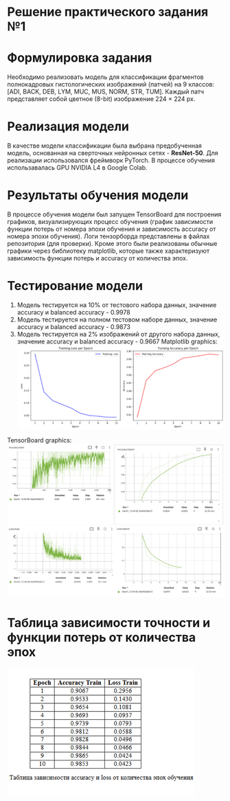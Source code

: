 # Решение практического задания №1

# Формулировка задания
Необходимо реализовать модель для классификации фрагментов полнокадровых гистологических изображений (патчей) на 9 классов: [ADI, BACK, DEB, LYM, MUC, MUS, NORM, STR, TUM]. Каждый патч представляет собой цветное (8-bit) изображение 224 × 224 px.

# Реализация модели
В качестве модели классификации была выбрана предобученная модель, основанная на сверточных нейронных сетях - **ResNet-50**. Для реализации использовался фреймворк PyTorch. В процессе обучения использавалась GPU NVIDIA L4 в Google Colab.

# Результаты обучения модели
В процессе обучения модели был запущен TensorBoard для построения графиков, визуализирующих процесс обучения (график зависимости функции потерь от номера эпохи обучения и зависимость accuracy от номера эпохи обучения). Логи тензорборда представлены в файлах репозитория (для проверки). Кроме этого были реализованы обычные графики через библиотеку matplotlib, которые также характеризуют зависимость функции потерь и accuracy от количества эпох.
# Тестирование модели
1. Модель тестируется на 10% от тестового набора данных, значение accuracy и balanced accuracy - 0.9978
2. Модель тестируется на полном тестовом наборе данных, значение accuracy и balanced accuracy - 0.9873
3. Модель тестируется на 2% изображений от другого набора данных, значение accuracy и balanced accuracy - 0.9667
Matplotlib graphics:
![loss_and_accuracy](images/loss_and_accuracy.png)

TensorBoard graphics:
![accuracy_train](images/Accuracy_train.png)
![loss_train](images/Loss_train.png)

# Таблица зависимости точности и функции потерь от количества эпох
![loss_train](images/table_loss_accurcy.png)

